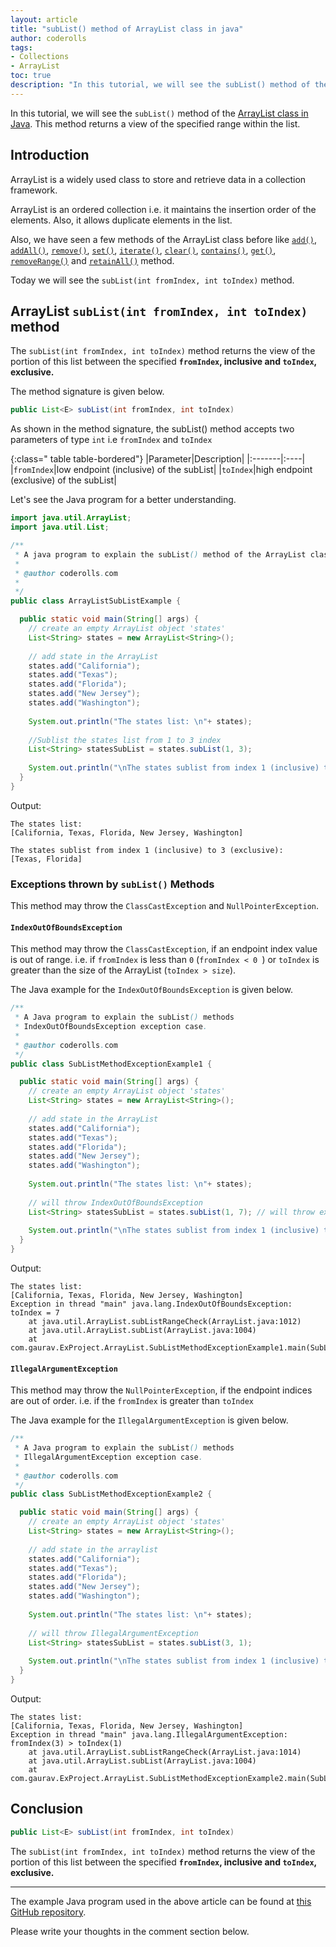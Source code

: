 ```yaml
---  
layout: article  
title: "subList() method of ArrayList class in java"  
author: coderolls  
tags: 
- Collections
- ArrayList
toc: true  
description: "In this tutorial, we will see the subList() method of the ArrayList class in Java."  
---
```

In this tutorial, we will see the `subList()` method of the  [ArrayList class in Java](https://coderolls.com/arraylist-in-java/). This method returns a view of the specified range within the list.

## Introduction  
ArrayList is a widely used class to store and retrieve data in a collection framework.  

ArrayList is an ordered collection i.e. it maintains the insertion order of the elements. Also, it allows duplicate elements in the list.

Also, we have seen a few methods of the ArrayList class before like [`add()`](https://coderolls.com/add-element-in-arraylist/), [`addAll()`](http://https://coderolls.com/arraylist-addall-method-in-java/), [`remove()`](https://coderolls.com/remove-element-from-arraylist/), [`set()`](https://coderolls.com/change-element-in-arraylist/), [`iterate()`](https://coderolls.com/iterating-the-arraylist-in-java/), [`clear()`](https://coderolls.com/arraylist-clear-method-in-java/),  [`contains()`](https://coderolls.com/arraylist-contains-method), [`get()`](https://coderolls.com/arraylist-get-method), [`removeRange()`](https://coderolls.com/arraylist-removerange-method) and [`retainAll()`](https://coderolls.com/arraylist-retainall-method) method. 

Today we will see the `subList(int fromIndex, int toIndex)` method.  
  

## ArrayList `subList(int fromIndex, int toIndex)` method  

The `subList(int fromIndex, int toIndex)` method returns the view of the portion of this list between the specified **`fromIndex`, inclusive and `toIndex`, exclusive.** 

The method signature is given below.

```java
public List<E> subList(int fromIndex, int toIndex)
```
As shown in the method signature, the subList() method accepts two parameters of type `int` i.e `fromIndex` and `toIndex`

{:class=" table table-bordered"}
|Parameter|Description|
|:-------|:----|
|`fromIndex`|low endpoint (inclusive) of the subList|
|`toIndex`|high endpoint (exclusive) of the subList|


Let's see the Java program for a better understanding.

```java
import java.util.ArrayList;
import java.util.List;

/**
 * A java program to explain the subList() method of the ArrayList class in Java
 * 
 * @author coderolls.com
 *
 */
public class ArrayListSubListExample {

  public static void main(String[] args) {
    // create an empty ArrayList object 'states'
    List<String> states = new ArrayList<String>();
    
    // add state in the ArrayList
    states.add("California");
    states.add("Texas");
    states.add("Florida");
    states.add("New Jersey");
    states.add("Washington");
    
    System.out.println("The states list: \n"+ states);
    
    //Sublist the states list from 1 to 3 index
    List<String> statesSubList = states.subList(1, 3);
    
    System.out.println("\nThe states sublist from index 1 (inclusive) to 3 (exclusive): \n"+ statesSubList);
  }
}
```  

Output:  
```
The states list: 
[California, Texas, Florida, New Jersey, Washington]

The states sublist from index 1 (inclusive) to 3 (exclusive): 
[Texas, Florida]
```
### Exceptions thrown by `subList()` Methods
This method may throw the `ClassCastException` and `NullPointerException`.

####  `IndexOutOfBoundsException` 
This method may throw the `ClassCastException`, if an endpoint index value is out of range. i.e. if `fromIndex` is less than `0` (`fromIndex < 0 `) or `toIndex` is greater than the size of the ArrayList (`toIndex > size`).

The Java example for the  `IndexOutOfBoundsException` is given below.

```java
/**
 * A Java program to explain the subList() methods 
 * IndexOutOfBoundsException exception case.
 * 
 * @author coderolls.com
 */
public class SubListMethodExceptionExample1 {

  public static void main(String[] args) {
    // create an empty ArrayList object 'states'
    List<String> states = new ArrayList<String>();
    
    // add state in the ArrayList
    states.add("California");
    states.add("Texas");
    states.add("Florida");
    states.add("New Jersey");
    states.add("Washington");
    
    System.out.println("The states list: \n"+ states);
    
    // will throw IndexOutOfBoundsException
    List<String> statesSubList = states.subList(1, 7); // will throw exception
    
    System.out.println("\nThe states sublist from index 1 (inclusive) to 3 (exclusive): \n"+ statesSubList);
  }
}
```

Output:
```
The states list: 
[California, Texas, Florida, New Jersey, Washington]
Exception in thread "main" java.lang.IndexOutOfBoundsException: toIndex = 7
	at java.util.ArrayList.subListRangeCheck(ArrayList.java:1012)
	at java.util.ArrayList.subList(ArrayList.java:1004)
	at com.gaurav.ExProject.ArrayList.SubListMethodExceptionExample1.main(SubListMethodExceptionExample1.java:22)
```

#### `IllegalArgumentException`
This method may throw the `NullPointerException`, if the endpoint indices are out of order. i.e. if the `fromIndex` is greater than `toIndex`

The Java example for the  `IllegalArgumentException` is given below.

```java
/**
 * A Java program to explain the subList() methods 
 * IllegalArgumentException exception case.
 * 
 * @author coderolls.com
 */
public class SubListMethodExceptionExample2 {

  public static void main(String[] args) {
    // create an empty ArrayList object 'states'
    List<String> states = new ArrayList<String>();
    
    // add state in the arraylist
    states.add("California");
    states.add("Texas");
    states.add("Florida");
    states.add("New Jersey");
    states.add("Washington");
    
    System.out.println("The states list: \n"+ states);
    
    // will throw IllegalArgumentException
    List<String> statesSubList = states.subList(3, 1); 
    
    System.out.println("\nThe states sublist from index 1 (inclusive) to 3 (exclusive): \n"+ statesSubList);
  }
}
```

Output:
```
The states list: 
[California, Texas, Florida, New Jersey, Washington]
Exception in thread "main" java.lang.IllegalArgumentException: fromIndex(3) > toIndex(1)
	at java.util.ArrayList.subListRangeCheck(ArrayList.java:1014)
	at java.util.ArrayList.subList(ArrayList.java:1004)
	at com.gaurav.ExProject.ArrayList.SubListMethodExceptionExample2.main(SubListMethodExceptionExample2.java:28)
```
## Conclusion  

```java
public List<E> subList(int fromIndex, int toIndex)
```
The `subList(int fromIndex, int toIndex)` method returns the view of the portion of this list between the specified **`fromIndex`, inclusive and `toIndex`, exclusive.** 

---

The example Java program used in the above article can be found at [this GitHub repository](https://github.com/coderolls/blogpost-coding-examples/tree/main/collections/arraylist/sublist-method-in-arraylist).  

Please write your thoughts in the comment section below.

